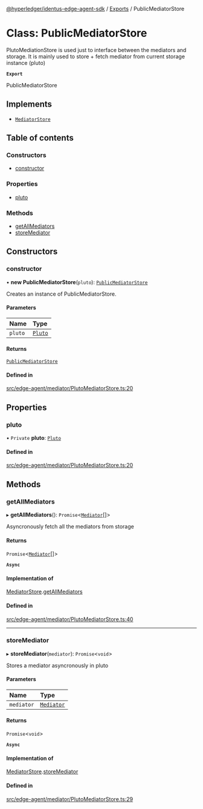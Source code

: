 [@hyperledger/identus-edge-agent-sdk](../README.md) / [Exports](../modules.md) / PublicMediatorStore

# Class: PublicMediatorStore

PlutoMediationStore is used just to interface between the mediators and storage.
It is mainly used to store + fetch mediator from current storage instance (pluto)

**`Export`**

PublicMediatorStore

## Implements

- [`MediatorStore`](../interfaces/MediatorStore.md)

## Table of contents

### Constructors

- [constructor](PublicMediatorStore.md#constructor)

### Properties

- [pluto](PublicMediatorStore.md#pluto)

### Methods

- [getAllMediators](PublicMediatorStore.md#getallmediators)
- [storeMediator](PublicMediatorStore.md#storemediator)

## Constructors

### constructor

• **new PublicMediatorStore**(`pluto`): [`PublicMediatorStore`](PublicMediatorStore.md)

Creates an instance of PublicMediatorStore.

#### Parameters

| Name | Type |
| :------ | :------ |
| `pluto` | [`Pluto`](../interfaces/Domain.Pluto-1.md) |

#### Returns

[`PublicMediatorStore`](PublicMediatorStore.md)

#### Defined in

[src/edge-agent/mediator/PlutoMediatorStore.ts:20](https://github.com/hyperledger-identus/sdk-ts/blob/bc699428ddd8313d8025ef810d8e7784a65f26cc/src/edge-agent/mediator/PlutoMediatorStore.ts#L20)

## Properties

### pluto

• `Private` **pluto**: [`Pluto`](../interfaces/Domain.Pluto-1.md)

#### Defined in

[src/edge-agent/mediator/PlutoMediatorStore.ts:20](https://github.com/hyperledger-identus/sdk-ts/blob/bc699428ddd8313d8025ef810d8e7784a65f26cc/src/edge-agent/mediator/PlutoMediatorStore.ts#L20)

## Methods

### getAllMediators

▸ **getAllMediators**(): `Promise`\<[`Mediator`](../interfaces/Domain.Mediator.md)[]\>

Asyncronously fetch all the mediators from storage

#### Returns

`Promise`\<[`Mediator`](../interfaces/Domain.Mediator.md)[]\>

**`Async`**

#### Implementation of

[MediatorStore](../interfaces/MediatorStore.md).[getAllMediators](../interfaces/MediatorStore.md#getallmediators)

#### Defined in

[src/edge-agent/mediator/PlutoMediatorStore.ts:40](https://github.com/hyperledger-identus/sdk-ts/blob/bc699428ddd8313d8025ef810d8e7784a65f26cc/src/edge-agent/mediator/PlutoMediatorStore.ts#L40)

___

### storeMediator

▸ **storeMediator**(`mediator`): `Promise`\<`void`\>

Stores a mediator asyncronously in pluto

#### Parameters

| Name | Type |
| :------ | :------ |
| `mediator` | [`Mediator`](../interfaces/Domain.Mediator.md) |

#### Returns

`Promise`\<`void`\>

**`Async`**

#### Implementation of

[MediatorStore](../interfaces/MediatorStore.md).[storeMediator](../interfaces/MediatorStore.md#storemediator)

#### Defined in

[src/edge-agent/mediator/PlutoMediatorStore.ts:29](https://github.com/hyperledger-identus/sdk-ts/blob/bc699428ddd8313d8025ef810d8e7784a65f26cc/src/edge-agent/mediator/PlutoMediatorStore.ts#L29)
